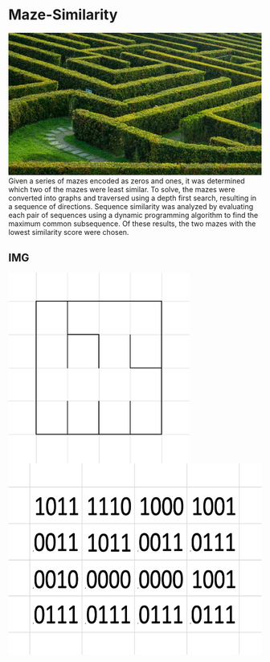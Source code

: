 # Maze-Similarity
![Alt Text](https://raw.githubusercontent.com/thedtripp/Maze-Similarity/main/assets/aerial-hedge-maze.webp)
Given a series of mazes encoded as zeros and ones, it was determined which two of the mazes were least similar. To solve, the mazes were converted into graphs and traversed using a depth first search, resulting in a sequence of directions. Sequence similarity was analyzed by evaluating each pair of sequences using a dynamic programming algorithm to find the maximum common subsequence. Of these results, the two mazes with the lowest similarity score were chosen.

## IMG
<img align=left src="https://github.com/thedtripp/Maze-Similarity/blob/main/assets/Maze-visualization.png" width=360 height=380 alt="">
<img align=right src="https://github.com/thedtripp/Maze-Similarity/blob/main/assets/Maze-n4-grid.png" width=530 height=380 alt="">




